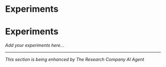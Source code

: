 # Experiments

# Experiments

*Add your experiments here...*


---
*This section is being enhanced by The Research Company AI Agent*
